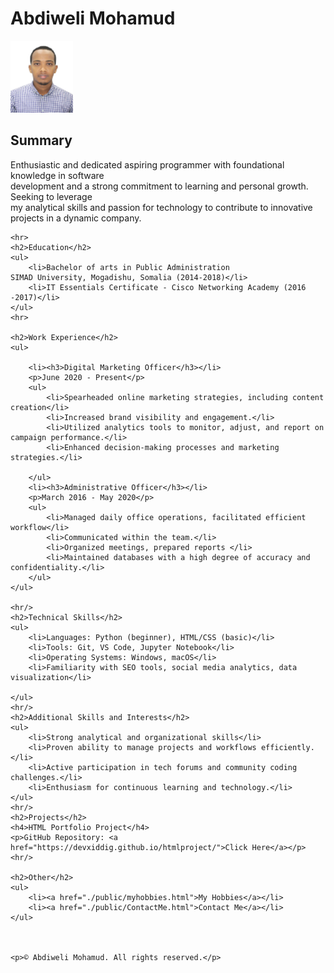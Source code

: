 <!DOCTYPE html>
<html lang="en">
<head>
    <meta charset="UTF-8">
    <meta name="viewport" content="width=device-width, initial-scale=1.0">
    <title>My Resume</title>
</head>
<body>
    <h1>Abdiweli Mohamud</h1>
    <img src="./assets/images/MyPhoto.jpeg" width="100" height="115"/>
    <h2>Summary</h2>
    <p>Enthusiastic and dedicated aspiring programmer with foundational knowledge in software <br/>
    development and a strong commitment to learning and personal growth. Seeking to 
    leverage<br/> my analytical skills and passion for technology to contribute to innovative 
    projects in a dynamic company. </p>

    <hr>
    <h2>Education</h2>
    <ul>
        <li>Bachelor of arts in Public Administration
    SIMAD University, Mogadishu, Somalia (2014-2018)</li>
        <li>IT Essentials Certificate - Cisco Networking Academy (2016 -2017)</li>
    </ul>
    <hr>

    <h2>Work Experience</h2>
    <ul>

        <li><h3>Digital Marketing Officer</h3></li>
        <p>June 2020 - Present</p>
        <ul>
            <li>Spearheaded online marketing strategies, including content creation</li>
            <li>Increased brand visibility and engagement.</li>
            <li>Utilized analytics tools to monitor, adjust, and report on campaign performance.</li>
            <li>Enhanced decision-making processes and marketing strategies.</li>
            
        </ul>
        <li><h3>Administrative Officer</h3></li>
        <p>March 2016 - May 2020</p>
        <ul>
            <li>Managed daily office operations, facilitated efficient workflow</li>
            <li>Communicated within the team.</li>
            <li>Organized meetings, prepared reports </li>
            <li>Maintained databases with a high degree of accuracy and confidentiality.</li>
        </ul>
    </ul>

    <hr/>
    <h2>Technical Skills</h2>
    <ul>
        <li>Languages: Python (beginner), HTML/CSS (basic)</li>
        <li>Tools: Git, VS Code, Jupyter Notebook</li>
        <li>Operating Systems: Windows, macOS</li>
        <li>Familiarity with SEO tools, social media analytics, data visualization</li>

    </ul>
    <hr/>
    <h2>Additional Skills and Interests</h2>
    <ul>
        <li>Strong analytical and organizational skills</li>
        <li>Proven ability to manage projects and workflows efficiently.</li>
        <li>Active participation in tech forums and community coding challenges.</li>
        <li>Enthusiasm for continuous learning and technology.</li>
    </ul>
    <hr/>
    <h2>Projects</h2>
    <h4>HTML Portfolio Project</h4>
    <p>GitHub Repository: <a href="https://devxiddig.github.io/htmlproject/">Click Here</a></p>
    <hr/>

    <h2>Other</h2>
    <ul>
        <li><a href="./public/myhobbies.html">My Hobbies</a></li>
        <li><a href="./public/ContactMe.html">Contact Me</a></li>
    </ul>
    
    

    <p>© Abdiweli Mohamud. All rights reserved.</p>





    

    
</body>
</html>
